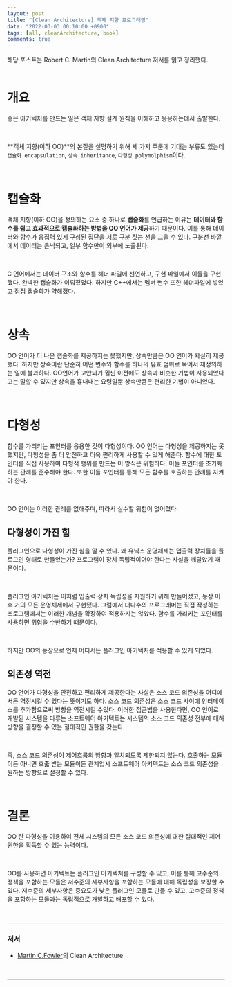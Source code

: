 ```yaml
---
layout: post
title: "[Clean Architecture] 객제 지향 프로그래밍"
data: "2022-03-03 00:10:00 +0900"
tags: [all, cleanArchitecture, book]
comments: true
---
```


해당 포스트는 Robert C. Martin의 Clean Architecture 저서를 읽고 정리했다.
<br>
<br>

# 개요

좋은 아키텍처를 만드는 일은 객체 지향 설계 원칙을 이해하고 응용하는데서 출발한다.

<br>

**객체 지향(이하 OO)**의 본질을 설명하기 위해 세 가지 주문에 기대는 부류도 있는데 `캡슐화 encapsulation`, `상속 inheritance`, `다형성 polymolphism`이다.

<br>

# 캡슐화

객체 지향(이하 OO)을 정의하는 요소 중 하나로 **캡슐화**를 언급하는 이유는 **데이터와 함수를 쉽고 효과적으로 캡슐화하는 방법을 OO 언어가 제공**하기 때문이다. 이를 통해 데이터와 함수가 응집력 있게 구성된 집단을 서로 구분 짓는 선을 그을 수 있다. 구분선 바깥에서 데이터는 은닉되고, 일부 함수만이 외부에 노출된다.

<br>

C 언어에서는 데이터 구조와 함수를 헤더 파일에 선언하고, 구현 파일에서 이들을 구현했다. 완벽한 캡슐화가 이뤄졌었다. 하지만 C++에서는 멤버 변수 또한 헤더파일에 넣었고 점점 캡슐화가 약해졌다.

<br>

# 상속

OO 언어가 더 나은 캡슐화를 제공하지는 못했지만, 상속만큼은 OO 언어가 확실히 제공했다. 하지만 상속이란 단순히 어떤 변수와 함수를 하나의 유효 범위로 묶어서 재정의하는 일에 불과하다. OO언어가 고안되기 훨씬 이전에도 상속과 비슷한 기법이 사용되었다고는 말할 수 있지만 상속을 흉내내는 요령일뿐 상속만큼은 편리한 기법이 아니었다.

<br>

# 다형성

함수를 가리키는 포인터를 응용한 것이 다형성이다. OO 언어는 다형성을 제공하지는 못했지만, 다형성을 좀 더 안전하고 더욱 편리하게 사용할 수 있게 해준다. 함수에 대한 포인터를 직접 사용하여 다형적 행위를 만드는 이 방식은 위험하다. 이들 포인터를 초기화하는 관례를 준수해야 한다. 또한 이들 포인터를 통해 모든 함수를 호출하는 관례를 지켜야 한다.

<br>

OO 언어는 이러한 관례를 없애주며, 따라서 실수할 위험이 없어졌다.

## 다형성이 가진 힘

플러그인으로 다형성이 가진 힘을 알 수 있다. 왜 유닉스 운영체제는 입출력 장치들을 플로그인 형태로 만들었는가? 프로그램이 장치 독립적이어야 한다는 사실을 깨달았기 때문이다.

<br>

플러그인 아키텍처는 이처럼 입출력 장치 독립성을 지원하기 위해 만들어졌고, 등장 이후 거의 모든 운영체제에서 구현됐다. 그럼에서 대다수의 프로그래머는 직접 작성하는 프로그램에서는 이러한 개념을 확장하여 적용하지는 않았다. 함수를 가리키는 포인터를 사용하면 위험을 수반하기 떄문이다.

<br>

하지만 OO의 등장으로 언제 어디서든 플러그인 아키텍처를 적용할 수 있게 되었다.

## 의존성 역전

OO 언어가 다형성을 안전하고 편리하게 제공한다는 사실은 소스 코드 의존성을 어디에서든 역전시킬 수 있다는 뜻이기도 하다. 소스 코드 의존성은 소스 코드 사이에 인터페이스를 추가함으로써 방향을 역전시킬 수있다. 이러한 접근법을 사용한다면, OO 언어로 개발된 시스템을 다루는 소프트웨어 아키텍트는 시스템의 소스 코드 의존성 전부에 대해 방향을 결정할 수 있는 절대적인 권한을 갖는다.

<br>

즉, 소스 코드 의존성이 제어흐름의 방향과 일치되도록 제한되지 않는다. 호출하는 모듈이든 아니면 호춟 받는 모듈이든 관계업시 소프트웨어 아키텍트는 소스 코드 의존성을 원하는 방향으로 설정할 수 있다.

<br>

# 결론

OO 란 다형성을 이용하여 전체 시스템의 모든 소스 코드 의존성에 대한 절대적인 제어 권한을 획득할 수 있는 능력이다.

<br>

OO를 사용하면 아키텍트는 플러그인 아키텍쳐를 구성할 수 있고, 이를 통해 고수준의 정책을 포함하는 모듈은 저수준의 세부사항을 포함하는 모듈에 대해 독립성을 보장할 수 있다. 저수준의 세부사항은 중요도가 낮은 플러그인 모듈로 만들 수 있고, 고수준의 정책을 포함하는 모듈과는 독립적으로 개발하고 배포할 수 있다.

<br>

---

### 저서

- <a href="https://martinfowler.com" target="_blank">Martin C.Fowler</a>의 Clean Architecture

<br>

---
